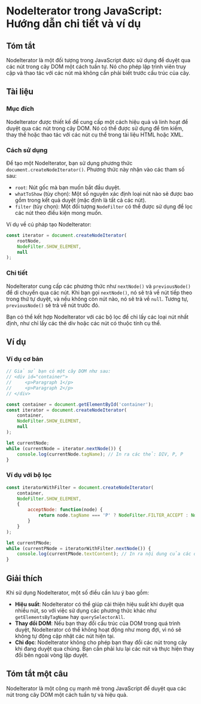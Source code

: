 <!--
Meta Description: # NodeIterator trong JavaScript: Hướng dẫn chi tiết và ví dụ ## Tóm tắt NodeIterator là một đối tượng trong JavaScript được sử dụng để duyệt qua các n...
Meta Keywords: các, nút, nodeiterator, trong, một
-->

# NodeIterator trong JavaScript: Hướng dẫn chi tiết và ví dụ

## Tóm tắt
NodeIterator là một đối tượng trong JavaScript được sử dụng để duyệt qua các nút trong cây DOM một cách tuần tự. Nó cho phép lập trình viên truy cập và thao tác với các nút mà không cần phải biết trước cấu trúc của cây.

## Tài liệu
### Mục đích
NodeIterator được thiết kế để cung cấp một cách hiệu quả và linh hoạt để duyệt qua các nút trong cây DOM. Nó có thể được sử dụng để tìm kiếm, thay thế hoặc thao tác với các nút cụ thể trong tài liệu HTML hoặc XML.

### Cách sử dụng
Để tạo một NodeIterator, bạn sử dụng phương thức `document.createNodeIterator()`. Phương thức này nhận vào các tham số sau:

- `root`: Nút gốc mà bạn muốn bắt đầu duyệt.
- `whatToShow` (tùy chọn): Một số nguyên xác định loại nút nào sẽ được bao gồm trong kết quả duyệt (mặc định là tất cả các nút).
- `filter` (tùy chọn): Một đối tượng `NodeFilter` có thể được sử dụng để lọc các nút theo điều kiện mong muốn.

Ví dụ về cú pháp tạo NodeIterator:

```javascript
const iterator = document.createNodeIterator(
    rootNode,
    NodeFilter.SHOW_ELEMENT,
    null
);
```

### Chi tiết
NodeIterator cung cấp các phương thức như `nextNode()` và `previousNode()` để di chuyển qua các nút. Khi bạn gọi `nextNode()`, nó sẽ trả về nút tiếp theo trong thứ tự duyệt, và nếu không còn nút nào, nó sẽ trả về `null`. Tương tự, `previousNode()` sẽ trả về nút trước đó.

Bạn có thể kết hợp NodeIterator với các bộ lọc để chỉ lấy các loại nút nhất định, như chỉ lấy các thẻ div hoặc các nút có thuộc tính cụ thể.

## Ví dụ
### Ví dụ cơ bản
```javascript
// Giả sử bạn có một cây DOM như sau:
// <div id="container">
//     <p>Paragraph 1</p>
//     <p>Paragraph 2</p>
// </div>

const container = document.getElementById('container');
const iterator = document.createNodeIterator(
    container,
    NodeFilter.SHOW_ELEMENT,
    null
);

let currentNode;
while (currentNode = iterator.nextNode()) {
    console.log(currentNode.tagName); // In ra các thẻ: DIV, P, P
}
```

### Ví dụ với bộ lọc
```javascript
const iteratorWithFilter = document.createNodeIterator(
    container,
    NodeFilter.SHOW_ELEMENT,
    {
        acceptNode: function(node) {
            return node.tagName === 'P' ? NodeFilter.FILTER_ACCEPT : NodeFilter.FILTER_SKIP;
        }
    }
);

let currentPNode;
while (currentPNode = iteratorWithFilter.nextNode()) {
    console.log(currentPNode.textContent); // In ra nội dung của các đoạn văn
}
```

## Giải thích
Khi sử dụng NodeIterator, một số điều cần lưu ý bao gồm:

- **Hiệu suất**: NodeIterator có thể giúp cải thiện hiệu suất khi duyệt qua nhiều nút, so với việc sử dụng các phương thức khác như `getElementsByTagName` hay `querySelectorAll`.
- **Thay đổi DOM**: Nếu bạn thay đổi cấu trúc của DOM trong quá trình duyệt, NodeIterator có thể không hoạt động như mong đợi, vì nó sẽ không tự động cập nhật các nút hiện tại.
- **Chỉ đọc**: NodeIterator không cho phép bạn thay đổi các nút trong cây khi đang duyệt qua chúng. Bạn cần phải lưu lại các nút và thực hiện thay đổi bên ngoài vòng lặp duyệt.

## Tóm tắt một câu
NodeIterator là một công cụ mạnh mẽ trong JavaScript để duyệt qua các nút trong cây DOM một cách tuần tự và hiệu quả.
